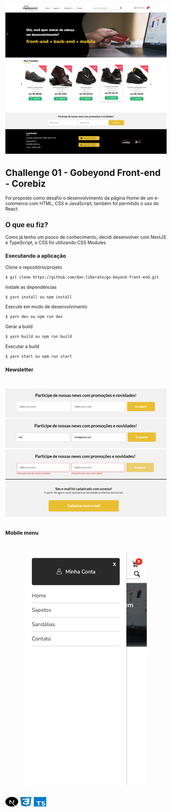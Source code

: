 ![Screenshot](screenshot-home.png)
# Challenge 01 - Gobeyond Front-end - Corebiz

Foi proposto como desafio o desenvolvimento da página Home de um e-commerce com
HTML, CSS e JavaScript, também foi permitido o uso do React.

## O que eu fiz?
Como já tenho um pouco de conhecimento, decidi desenvolver com NextJS e TypeScript, o CSS foi utilizando CSS Modules.

### Executando a aplicação
Clone o repositório/projeto
```bash
$ git clone https://github.com/dan-liberato/go-beyond-front-end.git
```
Instale as dependências
```bash
$ yarn install ou npm install
```
Execute em modo de desenvolvimento
```bash
$ yarn dev ou npm run dev
```
Gerar a build
```bash
$ yarn build ou npm run build
```
Executar a build
```bash
$ yarn start ou npm run start
```

### Newsletter
<div style="display: table;max-width:840px; margin: 0 auto;"><br>

![Screenshot](screenshot-newsletter-01.png)
![Screenshot](screenshot-newsletter-02.png)
![Screenshot](screenshot-newsletter-03.png)
![Screenshot](screenshot-newsletter-04.png)
</div>

### Mobile menu
<div style="display: table;max-width:380px; margin: 0 auto;"><br>

![Screenshot](screenshot-menu.png)

</div>

<div style="**display**: inline_block"><br>
    <img align="center" alt="NextJS" height="30" width="40" src="https://raw.githubusercontent.com/devicons/devicon/2ae2a900d2f041da66e950e4d48052658d850630/icons/nextjs/nextjs-original.svg"/>
    <img align="center" alt="CSS" height="30" width="40" src="https://raw.githubusercontent.com/devicons/devicon/master/icons/css3/css3-original.svg"/>
    <img align="center" alt="Typescript" height="30" width="40" src="https://raw.githubusercontent.com/devicons/devicon/master/icons/typescript/typescript-plain.svg"/>
</div>
